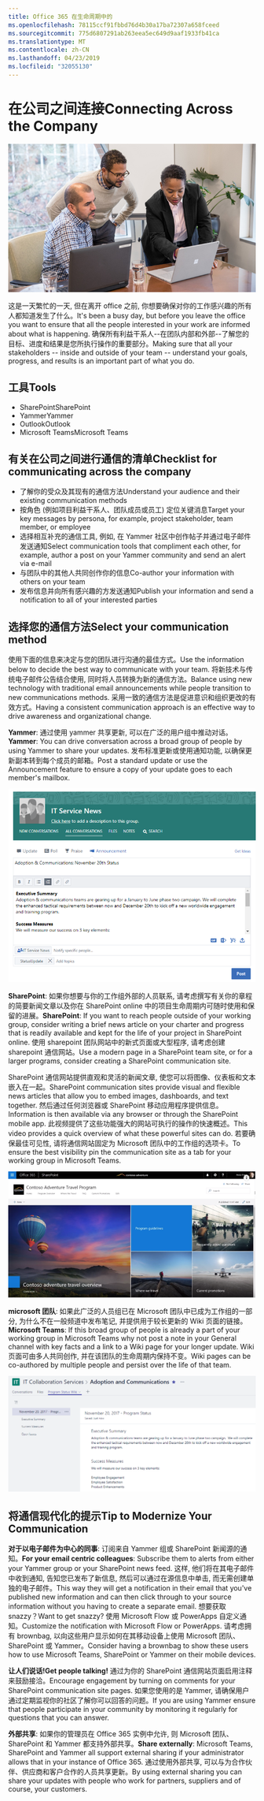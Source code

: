 ```yaml
---
title: Office 365 在生命周期中的
ms.openlocfilehash: 78115ccf91fbbd76d4b30a17ba72307a658fceed
ms.sourcegitcommit: 775d6807291ab263eea5ec649d9aaf1933fb41ca
ms.translationtype: MT
ms.contentlocale: zh-CN
ms.lasthandoff: 04/23/2019
ms.locfileid: "32055130"
---
```

# <a name="connecting-across-the-company"></a><span data-ttu-id="a43d9-102">在公司之间连接</span><span class="sxs-lookup"><span data-stu-id="a43d9-102">Connecting Across the Company</span></span>

![连接视觉对象](media/ditl_crosscompany.png)

<span data-ttu-id="a43d9-104">这是一天繁忙的一天, 但在离开 office 之前, 你想要确保对你的工作感兴趣的所有人都知道发生了什么。</span><span class="sxs-lookup"><span data-stu-id="a43d9-104">It's been a busy day, but before you leave the office you want to ensure that all the people interested in your work are informed about what is happening.</span></span> <span data-ttu-id="a43d9-105">确保所有利益干系人--在团队内部和外部--了解您的目标、进度和结果是您所执行操作的重要部分。</span><span class="sxs-lookup"><span data-stu-id="a43d9-105">Making sure that all your stakeholders -- inside and outside of your team -- understand your goals, progress, and results is an important part of what you do.</span></span>  

## <a name="tools"></a><span data-ttu-id="a43d9-106">工具</span><span class="sxs-lookup"><span data-stu-id="a43d9-106">Tools</span></span>
- <span data-ttu-id="a43d9-107">SharePoint</span><span class="sxs-lookup"><span data-stu-id="a43d9-107">SharePoint</span></span>
- <span data-ttu-id="a43d9-108">Yammer</span><span class="sxs-lookup"><span data-stu-id="a43d9-108">Yammer</span></span>
- <span data-ttu-id="a43d9-109">Outlook</span><span class="sxs-lookup"><span data-stu-id="a43d9-109">Outlook</span></span>
- <span data-ttu-id="a43d9-110">Microsoft Teams</span><span class="sxs-lookup"><span data-stu-id="a43d9-110">Microsoft Teams</span></span> 

## <a name="checklist-for-communicating-across-the-company"></a><span data-ttu-id="a43d9-111">有关在公司之间进行通信的清单</span><span class="sxs-lookup"><span data-stu-id="a43d9-111">Checklist for communicating across the company</span></span>
- <span data-ttu-id="a43d9-112">了解你的受众及其现有的通信方法</span><span class="sxs-lookup"><span data-stu-id="a43d9-112">Understand your audience and their existing communication methods</span></span>
- <span data-ttu-id="a43d9-113">按角色 (例如项目利益干系人、团队成员或员工) 定位关键消息</span><span class="sxs-lookup"><span data-stu-id="a43d9-113">Target your key messages by persona, for example, project stakeholder, team member, or employee</span></span>
- <span data-ttu-id="a43d9-114">选择相互补充的通信工具, 例如, 在 Yammer 社区中创作帖子并通过电子邮件发送通知</span><span class="sxs-lookup"><span data-stu-id="a43d9-114">Select communication tools that compliment each other, for example, author a post on your Yammer community and send an alert via e-mail</span></span> 
- <span data-ttu-id="a43d9-115">与团队中的其他人共同创作你的信息</span><span class="sxs-lookup"><span data-stu-id="a43d9-115">Co-author your information with others on your team</span></span>
- <span data-ttu-id="a43d9-116">发布信息并向所有感兴趣的方发送通知</span><span class="sxs-lookup"><span data-stu-id="a43d9-116">Publish your information and send a notification to all of your interested parties</span></span> 
 
## <a name="select-your-communication-method"></a><span data-ttu-id="a43d9-117">选择您的通信方法</span><span class="sxs-lookup"><span data-stu-id="a43d9-117">Select your communication method</span></span>
<span data-ttu-id="a43d9-118">使用下面的信息来决定与您的团队进行沟通的最佳方式。</span><span class="sxs-lookup"><span data-stu-id="a43d9-118">Use the information below to decide the best way to communicate with your team.</span></span> <span data-ttu-id="a43d9-119">将新技术与传统电子邮件公告结合使用, 同时将人员转换为新的通信方法。</span><span class="sxs-lookup"><span data-stu-id="a43d9-119">Balance using new technology with traditional email announcements while people transition to new communications methods.</span></span> <span data-ttu-id="a43d9-120">采用一致的通信方法是促进意识和组织更改的有效方式。</span><span class="sxs-lookup"><span data-stu-id="a43d9-120">Having a consistent communication approach is an effective way to drive awareness and organizational change.</span></span> 

<span data-ttu-id="a43d9-121">**Yammer**: 通过使用 yammer 共享更新, 可以在广泛的用户组中推动对话。</span><span class="sxs-lookup"><span data-stu-id="a43d9-121">**Yammer**: You can drive conversation across a broad group of people by using Yammer to share your updates.</span></span> <span data-ttu-id="a43d9-122">发布标准更新或使用通知功能, 以确保更新副本转到每个成员的邮箱。</span><span class="sxs-lookup"><span data-stu-id="a43d9-122">Post a standard update or use the Announcement feature to ensure a copy of your update goes to each member's mailbox.</span></span> 

![社交媒体帖子](media/ditl_IT-Service-News.png)

<span data-ttu-id="a43d9-124">**SharePoint**: 如果你想要与你的工作组外部的人员联系, 请考虑撰写有关你的章程的简要新闻文章以及你在 SharePoint online 中的项目生命周期内可随时使用和保留的进展。</span><span class="sxs-lookup"><span data-stu-id="a43d9-124">**SharePoint**: If you want to reach people outside of your  working group, consider writing a brief news article on your charter and progress that is readily available and kept for the life of your project in SharePoint online.</span></span> <span data-ttu-id="a43d9-125">使用 sharepoint 团队网站中的新式页面或大型程序, 请考虑创建 sharepoint 通信网站。</span><span class="sxs-lookup"><span data-stu-id="a43d9-125">Use a modern page in a SharePoint team site, or for a larger programs, consider creating a SharePoint communication site.</span></span> 

<span data-ttu-id="a43d9-126">SharePoint 通信网站提供直观和灵活的新闻文章, 使您可以将图像、仪表板和文本嵌入在一起。</span><span class="sxs-lookup"><span data-stu-id="a43d9-126">SharePoint communication sites provide visual and flexible news articles that allow you to embed images, dashboards, and text together.</span></span> <span data-ttu-id="a43d9-127">然后通过任何浏览器或 SharePoint 移动应用程序提供信息。</span><span class="sxs-lookup"><span data-stu-id="a43d9-127">Information is then available via any browser or through the SharePoint mobile app.</span></span> <span data-ttu-id="a43d9-128">此视频提供了这些功能强大的网站可执行的操作的快速概述。</span><span class="sxs-lookup"><span data-stu-id="a43d9-128">This video provides a quick overview of what these powerful sites can do.</span></span> <span data-ttu-id="a43d9-129">若要确保最佳可见性, 请将通信网站固定为 Microsoft 团队中的工作组的选项卡。</span><span class="sxs-lookup"><span data-stu-id="a43d9-129">To ensure the best visibility pin the communication site as a tab for your working group in Microsoft Teams.</span></span>

![SharePoint online 中的示例通信网站](media/ditl_Comm-Site.png)

<span data-ttu-id="a43d9-131">**microsoft 团队**: 如果此广泛的人员组已在 Microsoft 团队中已成为工作组的一部分, 为什么不在一般频道中发布笔记, 并提供用于较长更新的 Wiki 页面的链接。</span><span class="sxs-lookup"><span data-stu-id="a43d9-131">**Microsoft Teams**:  If this broad group of people is already a part of your working group in Microsoft Teams why not post a note in your General channel with key facts and a link to a Wiki page for your longer update.</span></span>  <span data-ttu-id="a43d9-132">Wiki 页面可由多人共同创作, 并在该团队的生命周期内保持不变。</span><span class="sxs-lookup"><span data-stu-id="a43d9-132">Wiki pages can be co-authored by multiple people and persist over the life of that team.</span></span> 

![Microsoft 团队中 Wiki 页面的屏幕截图](media/ditl_Teams-Wiki.png)

## <a name="tip-to-modernize-your-communication"></a><span data-ttu-id="a43d9-134">将通信现代化的提示</span><span class="sxs-lookup"><span data-stu-id="a43d9-134">Tip to Modernize Your Communication</span></span>

<span data-ttu-id="a43d9-135">**对于以电子邮件为中心的同事**: 订阅来自 Yammer 组或 SharePoint 新闻源的通知。</span><span class="sxs-lookup"><span data-stu-id="a43d9-135">**For your email centric colleagues**: Subscribe them to alerts from either your Yammer group or your SharePoint news feed.</span></span>  <span data-ttu-id="a43d9-136">这样, 他们将在其电子邮件中收到通知, 告知您已发布了新信息, 然后可以通过在源信息中单击, 而无需创建单独的电子邮件。</span><span class="sxs-lookup"><span data-stu-id="a43d9-136">This way they will get a notification in their email that you've published new information and can then click through to your source information without you having to create a separate email.</span></span>  <span data-ttu-id="a43d9-137">想要获取 snazzy？</span><span class="sxs-lookup"><span data-stu-id="a43d9-137">Want to get snazzy?</span></span>  <span data-ttu-id="a43d9-138">使用 Microsoft Flow 或 PowerApps 自定义通知。</span><span class="sxs-lookup"><span data-stu-id="a43d9-138">Customize the notification with Microsoft Flow or PowerApps.</span></span> <span data-ttu-id="a43d9-139">请考虑拥有 brownbag, 以向这些用户显示如何在其移动设备上使用 Microsoft 团队、SharePoint 或 Yammer。</span><span class="sxs-lookup"><span data-stu-id="a43d9-139">Consider having a brownbag to show these users how to use Microsoft Teams, SharePoint or Yammer on their mobile devices.</span></span> 

<span data-ttu-id="a43d9-140">**让人们说话!**</span><span class="sxs-lookup"><span data-stu-id="a43d9-140">**Get people talking!**</span></span> <span data-ttu-id="a43d9-141">通过为你的 SharePoint 通信网站页面启用注释来鼓励接洽。</span><span class="sxs-lookup"><span data-stu-id="a43d9-141">Encourage engagement by turning on comments for your SharePoint communication site pages.</span></span>  <span data-ttu-id="a43d9-142">如果您使用的是 Yammer, 请确保用户通过定期监视你的社区了解你可以回答的问题。</span><span class="sxs-lookup"><span data-stu-id="a43d9-142">If you are using Yammer ensure that people participate in your community by monitoring it regularly for questions that you can answer.</span></span> 

<span data-ttu-id="a43d9-143">**外部共享**: 如果你的管理员在 Office 365 实例中允许, 则 Microsoft 团队、SharePoint 和 Yammer 都支持外部共享。</span><span class="sxs-lookup"><span data-stu-id="a43d9-143">**Share externally**:  Microsoft Teams, SharePoint and Yammer all support external sharing if your administrator allows that in your instance of Office 365.</span></span>  <span data-ttu-id="a43d9-144">通过使用外部共享, 可以与为合作伙伴、供应商和客户合作的人员共享更新。</span><span class="sxs-lookup"><span data-stu-id="a43d9-144">By using external sharing you can share your updates with people who work for partners, suppliers and of course, your customers.</span></span>